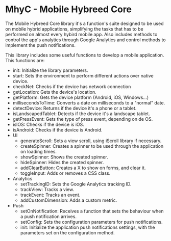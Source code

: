 # MhyC - Mobile Hybreed Core

The Mobile Hybreed Core library it's a function's suite designed to be used on mobile hybrid applications, simplifying the tasks that has to be performed on almost every hybird mobile app. Also includes methods to control the app's analytics through Google Analytics and control methods to implement the push notifications.

This library includes some useful functions to develop a mobile application. This functions are:

* init: Initialize the library parameters.
* start: Sets the environment to perform different actions over native device.
* checkNet: Checks if the device has network connection
* getLocation: Gets the device's location.
* getPlatform: Gets the device platform (Android, iOS, Windows...)
* millisecondsToTime: Converts a date on milliseconds to a "normal" date.
* detectDevice: Returns if the device it's a phone or a tablet.
* isLandscapedTablet: Detects if the device it's a landscape tablet.
* getPressEvent: Gets the type of press event, depending on de OS.
* isIOS: Checks if the device is iOS.
* isAndroid: Checks if the device is Android.
* UI
    * generateScroll: Sets a view scroll, using iScroll library if necessary.
    * createSpinner: Creates a spinner to be used through the application on loading times.
    * showSpinner: Shows the created spinner.
    * hideSpinner: Hides the created spinner.
    * addClearButton: Creates a X to show on forms, and clear it.
    * toggleInput: Adds or removes a CSS class.
* Analytics
    * setTrackingID: Sets the Google Analytics tracking ID.
    * trackView: Tracks a view.
    * trackEvent: Tracks an event.
    * addCustomDimension: Adds a custom metric.
* Push
    * setOnNotification: Receives a function that sets the behaviour when a push notification arrives.
    * setConfig: Sets the configuration parameters for push notifications.
    * init: Initialize the application push notifications settings, with the parameters set on the configuration method.

